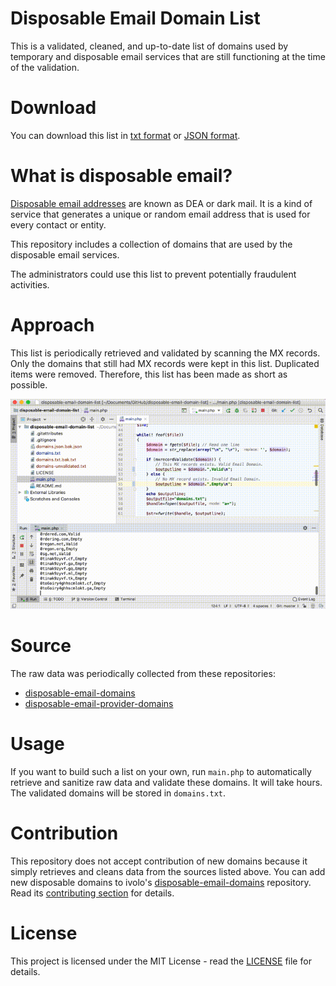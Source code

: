 # Disposable Email Domain List

This is a validated, cleaned, and up-to-date list of domains used by temporary and disposable email services that are still functioning at the time of the validation.

# Download

You can download this list in [txt format](https://raw.githubusercontent.com/yzyjim/disposable-email-domain-list/master/domains.txt) or [JSON format](https://raw.githubusercontent.com/yzyjim/disposable-email-domain-list/master/domains.json).

# What is disposable email?

[Disposable email addresses](http://en.wikipedia.org/wiki/Disposable_email_address) are known as DEA or dark mail. It is a kind of service that generates a unique or random email address that is used for every contact or entity.

This repository includes a collection of domains that are used by the disposable email services.

The administrators could use this list to prevent potentially fraudulent activities.

# Approach

This list is periodically retrieved and validated by scanning the MX records. Only the domains that still had MX records were kept in this list. Duplicated items were removed. Therefore, this list has been made as short as possible.

![demo.gif](demo.gif?raw=true)

# Source

The raw data was periodically collected from these repositories:

- [disposable-email-domains](https://github.com/ivolo/disposable-email-domains)
- [disposable-email-provider-domains](https://gist.github.com/michenriksen/8710649)

# Usage

If you want to build such a list on your own, run `main.php` to automatically retrieve and sanitize raw data and validate these domains. It will take hours. The validated domains will be stored in `domains.txt`.

# Contribution

This repository does not accept contribution of new domains because it simply retrieves and cleans data from the sources listed above. You can add new disposable domains to ivolo's [disposable-email-domains](https://github.com/ivolo/disposable-email-domains) repository. Read its [contributing section](https://github.com/ivolo/disposable-email-domains#contributing) for details.

# License

This project is licensed under the MIT License - read the [LICENSE](LICENSE) file for details.

